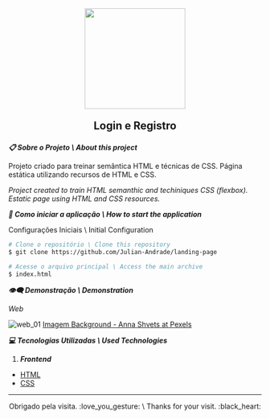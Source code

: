 <h2 align="center">
  <img width="200px" src="https://uploaddeimagens.com.br/images/004/054/563/original/julianandrade.png?1665240664"/>
  <p>Login e Registro</p>
</h2>

***:clipboard: Sobre o Projeto \ About this project***

Projeto criado para treinar semântica HTML e técnicas de CSS. Página estática utilizando recursos de HTML e CSS.

*Project created to train HTML semanthic and techiniques CSS (flexbox). Estatic page using HTML and CSS resources.*

***:file_folder: Como iniciar a aplicação \ How to start the application***

Configurações Iniciais \ Initial Configuration

```sh
# Clone o repositório \ Clone this repository 
$ git clone https://github.com/Julian-Andrade/landing-page

# Acesse o arquivo principal \ Access the main archive
$ index.html
```

***:eye_speech_bubble: Demonstração \ Demonstration***

*Web*

![web_01](https://uploaddeimagens.com.br/images/004/056/426/original/login_cadastro_01.PNG?1665430683)
[Imagem Background - Anna Shvets at Pexels](https://www.pexels.com/pt-br/@shvetsa/)

***:computer: Tecnologias Utilizadas \ Used Technologies***

1. ***Frontend***
  - [HTML](https://developer.mozilla.org/pt-BR/docs/Web/HTML)
  - [CSS](https://developer.mozilla.org/pt-BR/docs/Web/CSS)

---

<p align="center">Obrigado pela visita. :love_you_gesture: \ Thanks for your visit. :black_heart:</p>


